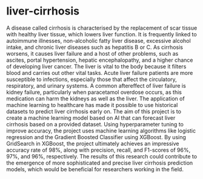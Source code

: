 # liver-cirrhosis
A disease called cirrhosis is characterised by the replacement of scar tissue with healthy liver tissue, which lowers liver function. 
It is frequently linked to autoimmune illnesses, non-alcoholic fatty liver disease, excessive alcohol intake, and chronic liver diseases such as hepatitis B or C. 
As cirrhosis worsens, it causes liver failure and a host of other problems, such as ascites, portal hypertension, hepatic encephalopathy, and a higher chance of developing liver cancer. 
The liver is vital to the body because it filters blood and carries out other vital tasks. 
Acute liver failure patients are more susceptible to infections, especially those that affect the circulatory, respiratory, and urinary systems. 
A common aftereffect of liver failure is kidney failure, particularly when paracetamol overdose occurs, as this medication can harm the kidneys as well as the liver. 
The application of machine learning to healthcare has made it possible to use historical datasets to predict liver cirrhosis early on. 
The aim of this project is to create a machine learning model based on AI that can forecast liver cirrhosis based on a provided dataset. 
Using hyperparameter tuning to improve accuracy, the project uses machine learning algorithms like logistic regression and the Gradient Boosted Classifier using XGBoost. 
By using GridSearch in XGBoost, the project ultimately achieves an impressive accuracy rate of 98%, along with precision, recall, and F1-scores of 96%, 97%, and 96%, respectively. 
The results of this research could contribute to the emergence of more sophisticated and precise liver cirrhosis prediction models, which would be beneficial for researchers working in the field.
